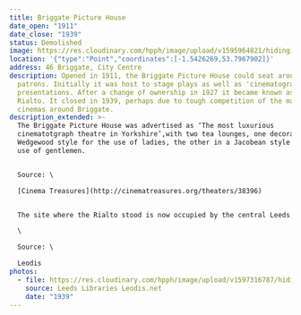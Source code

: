 ```yaml
---
title: Briggate Picture House
date_open: "1911"
date_close: "1939"
status: Demolished
image: https://res.cloudinary.com/hpph/image/upload/v1595964821/hidinginplainsight/briggatepicturehouse.svg
location: '{"type":"Point","coordinates":[-1.5426269,53.7967902]}'
address: 46 Briggate, City Centre
description: Opened in 1911, the Briggate Picture House could seat around 600
  patrons. Initially it was host to stage plays as well as 'cinematograph'
  presentations. After a change of ownership in 1927 it became known as The
  Rialto. It closed in 1939, perhaps due to tough competition of the many other
  cinemas around Briggate.
description_extended: >-
  The Briggate Picture House was advertised as ‘The most luxurious
  cinematotgraph theatre in Yorkshire’,with two tea lounges, one decorated in a
  Wedgewood style for the use of ladies, the other in a Jacobean style for the
  use of gentlemen.


  Source: \

  [Cinema Treasures](http://cinematreasures.org/theaters/38396)


  The site where the Rialto stood is now occupied by the central Leeds Marks and Spencer store. The firm purchased the plot in 1939 but with the outbreak of the War, the new building was taken over by the Ministry of Works. The store finally opened in 1951.\

  \

  Source: \

  Leodis
photos:
  - file: https://res.cloudinary.com/hpph/image/upload/v1597316787/hidinginplainsight/Briggate_Picture_House_later_called_Rialto_Leeds_Libraries_200266_21055239.jpg
    source: Leeds Libraries Leodis.net
    date: "1939"
---
```

